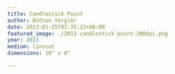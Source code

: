 ```yaml
---
title: Candlestick Point
author: Nathan Yergler
date: 2013-01-25T02:35:12+00:00
featured_image: ./2013-candlestick-point-300dpi.png
year: 2013
medium: linocut
dimensions: 10" x 8"

---
```

